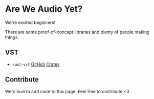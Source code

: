 # Are We Audio Yet?

We're excited beginners!

There are some proof-of-concept libraries and plenty of people making things.

## VST

- `rust-vst` [GitHub](https://github.com/rust-dsp/rust-vst/) [Crates](https://crates.io/crates/vst)

## Contribute

We'd love to add more to this page! Feel free to contribute <3
